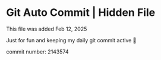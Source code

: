 # Git Auto Commit | Hidden File

This file was added Feb 12, 2025

Just for fun and keeping my daily git commit active 🤪

commit number: 2143574
